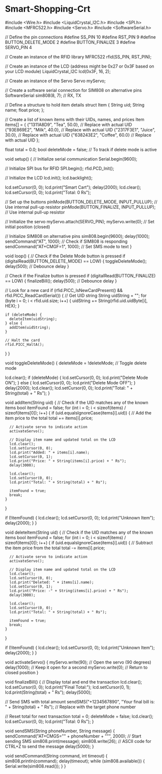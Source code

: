# Smart-Shopping-Crt
#include <Wire.h>
#include <LiquidCrystal_I2C.h>
#include <SPI.h>
#include <MFRC522.h>
#include <Servo.h>
#include <SoftwareSerial.h>

// Define the pin connections
#define SS_PIN 10
#define RST_PIN 9
#define BUTTON_DELETE_MODE 2
#define BUTTON_FINALIZE 3
#define SERVO_PIN 4

// Create an instance of the RFID library
MFRC522 rfid(SS_PIN, RST_PIN);

// Create an instance of the LCD (address might be 0x27 or 0x3F based on your LCD module)
LiquidCrystal_I2C lcd(0x3F, 16, 2);

// Create an instance of the Servo
Servo myServo;

// Create a software serial connection for SIM808 on alternative pins
SoftwareSerial sim808(8, 7); // RX, TX

// Define a structure to hold item details
struct Item {
  String uid;
  String name;
  float price;
};

// Create a list of known items with their UIDs, names, and prices
Item items[] = {
  {"1311A8D9", "Tea", 50.0},   // Replace with actual UID
  {"93E869E2", "Milk", 40.0},  // Replace with actual UID
  {"2317F3E1", "Juice", 30.0}, // Replace with actual UID
  {"638243E2", "Coffee", 60.0} // Replace with actual UID
};

float total = 0.0;
bool deleteMode = false; // To track if delete mode is active

void setup() {
  // Initialize serial communication
  Serial.begin(9600);
  
  // Initialize SPI bus for RFID
  SPI.begin();
  rfid.PCD_Init();

  // Initialize the LCD
  lcd.init();
  lcd.backlight();
  
  lcd.setCursor(0, 0);
  lcd.print("Smart Cart");
  delay(2000);
  lcd.clear();
  lcd.setCursor(0, 0);
  lcd.print("Total: 0 Rs");
  
  // Set up the buttons
  pinMode(BUTTON_DELETE_MODE, INPUT_PULLUP); // Use internal pull-up resistor
  pinMode(BUTTON_FINALIZE, INPUT_PULLUP); // Use internal pull-up resistor

  // Initialize the servo
  myServo.attach(SERVO_PIN);
  myServo.write(0); // Set initial position (closed)

  // Initialize SIM808 on alternative pins
  sim808.begin(9600);
  delay(1000);
  sendCommand("AT", 1000); // Check if SIM808 is responding
  sendCommand("AT+CMGF=1", 1000); // Set SMS mode to text
}

void loop() {
  // Check if the Delete Mode button is pressed
  if (digitalRead(BUTTON_DELETE_MODE) == LOW) {
    toggleDeleteMode();
    delay(500); // Debounce delay
  }

  // Check if the Finalize button is pressed
  if (digitalRead(BUTTON_FINALIZE) == LOW) {
    finalizeBill();
    delay(500); // Debounce delay
  }

  // Look for a new card
  if (rfid.PICC_IsNewCardPresent() && rfid.PICC_ReadCardSerial()) {
    // Get UID string
    String uidString = "";
    for (byte i = 0; i < rfid.uid.size; i++) {
      uidString += String(rfid.uid.uidByte[i], HEX);
    }

    if (deleteMode) {
      deleteItem(uidString);
    } else {
      addItem(uidString);
    }

    // Halt the card
    rfid.PICC_HaltA();
  }
}

void toggleDeleteMode() {
  deleteMode = !deleteMode; // Toggle delete mode

  lcd.clear();
  if (deleteMode) {
    lcd.setCursor(0, 0);
    lcd.print("Delete Mode ON");
  } else {
    lcd.setCursor(0, 0);
    lcd.print("Delete Mode OFF");
  }
  delay(2000);
  lcd.clear();
  lcd.setCursor(0, 0);
  lcd.print("Total: " + String(total) + " Rs");
}

void addItem(String uid) {
  // Check if the UID matches any of the known items
  bool itemFound = false;
  for (int i = 0; i < sizeof(items) / sizeof(items[0]); i++) {
    if (uid.equalsIgnoreCase(items[i].uid)) {
      // Add the item price to the total
      total += items[i].price;

      // Activate servo to indicate action
      activateServo();

      // Display item name and updated total on the LCD
      lcd.clear();
      lcd.setCursor(0, 0);
      lcd.print("Added: " + items[i].name);
      lcd.setCursor(0, 1);
      lcd.print("Price: " + String(items[i].price) + " Rs");
      delay(3000);

      lcd.clear();
      lcd.setCursor(0, 0);
      lcd.print("Total: " + String(total) + " Rs");

      itemFound = true;
      break;
    }
  }

  if (!itemFound) {
    lcd.clear();
    lcd.setCursor(0, 0);
    lcd.print("Unknown Item");
    delay(2000);
  }
}

void deleteItem(String uid) {
  // Check if the UID matches any of the known items
  bool itemFound = false;
  for (int i = 0; i < sizeof(items) / sizeof(items[0]); i++) {
    if (uid.equalsIgnoreCase(items[i].uid)) {
      // Subtract the item price from the total
      total -= items[i].price;

      // Activate servo to indicate action
      activateServo();

      // Display item name and updated total on the LCD
      lcd.clear();
      lcd.setCursor(0, 0);
      lcd.print("Deleted: " + items[i].name);
      lcd.setCursor(0, 1);
      lcd.print("Price: -" + String(items[i].price) + " Rs");
      delay(3000);

      lcd.clear();
      lcd.setCursor(0, 0);
      lcd.print("Total: " + String(total) + " Rs");

      itemFound = true;
      break;
    }
  }

  if (!itemFound) {
    lcd.clear();
    lcd.setCursor(0, 0);
    lcd.print("Unknown Item");
    delay(2000);
  }
}

void activateServo() {
  myServo.write(90); // Open the servo (90 degrees)
  delay(1000);       // Keep it open for a second
  myServo.write(0);  // Return to closed position
}

void finalizeBill() {
  // Display total and end the transaction
  lcd.clear();
  lcd.setCursor(0, 0);
  lcd.print("Final Total:");
  lcd.setCursor(0, 1);
  lcd.print(String(total) + " Rs");
  delay(5000);

  // Send SMS with total amount
  sendSMS("+1234567890", "Your final bill is: " + String(total) + " Rs"); // Replace with the target phone number

  // Reset total for next transaction
  total = 0;
  deleteMode = false;
  lcd.clear();
  lcd.setCursor(0, 0);
  lcd.print("Total: 0 Rs");
}

void sendSMS(String phoneNumber, String message) {
  sendCommand("AT+CMGS=\"" + phoneNumber + "\"", 2000); // Start sending SMS
  sim808.print(message);
  sim808.write(26); // ASCII code for CTRL+Z to send the message
  delay(5000);
}

void sendCommand(String command, int timeout) {
  sim808.println(command);
  delay(timeout);
  while (sim808.available()) {
    Serial.write(sim808.read());
  }
}
